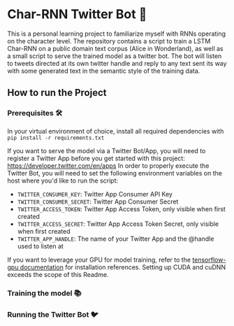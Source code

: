 # Char-RNN Twitter Bot 🤖

This is a personal learning project to familiarize myself with RNNs operating on the character level. The repository contains a script to train a LSTM Char-RNN on a public domain text corpus (Alice in Wonderland), as well as a small script to serve the trained model as a twitter bot. The bot will listen to tweets directed at its own twitter handle and reply to any text sent its way with some generated text in the semantic style of the training data.

## How to run the Project

### Prerequisites 🛠

In your virtual environment of choice, install all required dependencies with `pip install -r requirements.txt`

If you want to serve the model via a Twitter Bot/App, you will need to register a Twitter App before you get started with this project: https://developer.twitter.com/en/apps
In order to properly execute the Twitter Bot, you will need to set the following environment variables on the host where you'd like to run the script:

- `TWITTER_CONSUMER_KEY`: Twitter App Consumer API Key
- `TWITTER_CONSUMER_SECRET`: Twitter App Consumer Secret
- `TWITTER_ACCESS_TOKEN`: Twitter App Access Token, only visible when first created
- `TWITTER_ACCESS_SECRET`: Twitter App Access Token Secret, only visible when first created
- `TWITTER_APP_HANDLE`: The name of your Twitter App and the @handle used to listen at

If you want to leverage your GPU for model training, refer to the [tensorflow-gpu documentation](https://www.tensorflow.org/install/gpu) for installation references. Setting up CUDA and cuDNN exceeds the scope of this Readme.

### Training the model 📚

### Running the Twitter Bot 🐦
